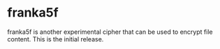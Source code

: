 # franka5f

franka5f is another experimental cipher that can be used to encrypt file content. This is the initial release.
